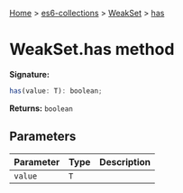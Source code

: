 [Home](./index) &gt; [es6-collections](es6-collections.md) &gt; [WeakSet](es6-collections.weakset.md) &gt; [has](es6-collections.weakset.has.md)

# WeakSet.has method


**Signature:**
```javascript
has(value: T): boolean;
```
**Returns:** `boolean`

## Parameters

|  Parameter | Type | Description |
|  --- | --- | --- |
|  `value` | `T` |  |

